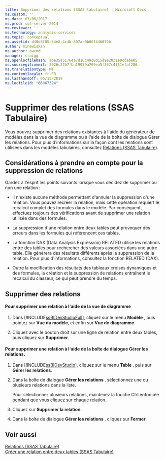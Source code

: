 ```yaml
---
title: Supprimer des relations (SSAS tabulaire) | Microsoft Docs
ms.custom: ''
ms.date: 03/06/2017
ms.prod: sql-server-2014
ms.reviewer: ''
ms.technology: analysis-services
ms.topic: conceptual
ms.assetid: d40e3f05-54e8-4c4b-807a-0b06f446079b
author: minewiskan
ms.author: owend
manager: craigg
ms.openlocfilehash: abe35e51764a7d16c49c8d15d9e2031e0cdabe05
ms.sourcegitcommit: 3026c22b7fba19059a769ea5f367c4f51efaf286
ms.translationtype: MT
ms.contentlocale: fr-FR
ms.lasthandoff: 06/15/2019
ms.locfileid: "66067324"
---
```

# <a name="delete-relationships-ssas-tabular"></a>Supprimer des relations (SSAS Tabulaire)
  Vous pouvez supprimer des relations existantes à l'aide du générateur de modèles dans la vue de diagramme ou à l'aide de la boîte de dialogue Gérer les relations. Pour plus d’informations sur la façon dont les relations sont utilisées dans les modèles tabulaires, consultez [Relations &#40;SSAS Tabulaire&#41;](relationships-ssas-tabular.md).  
  
## <a name="considerations-for-deleting-relationships"></a>Considérations à prendre en compte pour la suppression de relations  
 Gardez à l'esprit les points suivants lorsque vous décidez de supprimer ou non une relation :  
  
-   Il n'existe aucune méthode permettant d'annuler la suppression d'une relation. Vous pouvez recréer la relation, mais cette opération requiert le recalcul complet des formules dans le modèle. Par conséquent, effectuez toujours des vérifications avant de supprimer une relation utilisée dans des formules.  
  
-   La suppression d'une relation entre deux tables peut provoquer des erreurs dans les formules qui référencent ces tables.  
  
-   La fonction DAX (Data Analysis Expression) RELATED utilise les relations entre des tables pour rechercher des valeurs associées dans une autre table. Elle génèrera des résultats différents après la suppression de la relation. Pour plus d'informations, consultez la fonction RELATED (DAX).  
  
-   Outre la modification des résultats des tableaux croisés dynamiques et des formules, la création et la suppression de relations entraînent le recalcul du classeur, ce qui peut prendre du temps.  
  
## <a name="delete-relationships"></a>Supprimer des relations  
  
#### <a name="to-delete-a-relationship-by-using-diagram-view"></a>Pour supprimer une relation à l'aide de la vue de diagramme  
  
1.  Dans [!INCLUDE[ssBIDevStudioFull](../../includes/ssbidevstudiofull-md.md)], cliquez sur le menu **Modèle** , puis pointez sur **Vue du modèle**, et enfin sur **Vue de diagramme**.  
  
2.  Cliquez avec le bouton droit sur une ligne de relation entre deux tables, puis cliquez sur **Supprimer**.  
  
#### <a name="to-delete-a-relationship-by-using-the-manage-relationships-dialog-box"></a>Pour supprimer une relation à l'aide de la boîte de dialogue Gérer les relations.  
  
1.  Dans [!INCLUDE[ssBIDevStudio](../../includes/ssbidevstudio-md.md)], cliquez sur le menu **Table** , puis sur **Gérer les relations**.  
  
2.  Dans la boîte de dialogue **Gérer les relations** , sélectionnez une ou plusieurs relations dans la liste.  
  
     Pour sélectionner plusieurs relations, maintenez la touche Ctrl enfoncée pendant que vous cliquez sur chaque relation.  
  
3.  Cliquez sur **Supprimer la relation**.  
  
4.  Dans la boîte de dialogue **Gérer les relations** , cliquez sur **Fermer**.  
  
## <a name="see-also"></a>Voir aussi  
 [Relations &#40;SSAS Tabulaire&#41;](relationships-ssas-tabular.md)   
 [Créer une relation entre deux tables &#40;SSAS Tabulaire&#41;](create-a-relationship-between-two-tables-ssas-tabular.md)  
  
  
